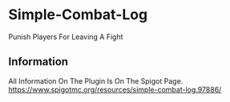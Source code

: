 # Simple-Combat-Log
Punish Players For Leaving A Fight

## Information
All Information On The Plugin Is On The Spigot Page. https://www.spigotmc.org/resources/simple-combat-log.97886/
